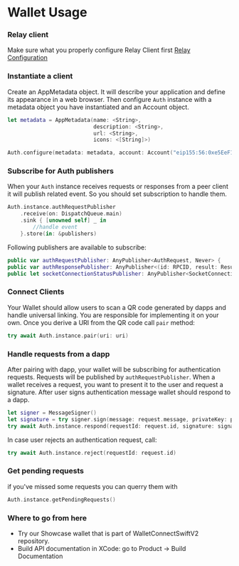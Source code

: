 # Wallet Usage

### Relay client

Make sure what you properly configure Relay Client first [Relay Configuration](../relay/usage#relay-client-configuration)

### Instantiate a client

Create an AppMetadata object. It will describe your application and define its appearance in a web browser.
Then configure `Auth` instance with a metadata object you have instantiated and an Account object.

```swift
let metadata = AppMetadata(name: <String>,
                           description: <String>,
                           url: <String>,
                           icons: <[String]>)

Auth.configure(metadata: metadata, account: Account("eip155:56:0xe5EeF1368781911d265fDB6946613dA61915a501")!)
```

### Subscribe for Auth publishers
When your `Auth` instance receives requests or responses from a peer client it will publish related event. So you should set subscription to handle them.

```swift
Auth.instance.authRequestPublisher
    .receive(on: DispatchQueue.main)
    .sink { [unowned self] _ in
        //handle event
    }.store(in: &publishers)
```
Following publishers are available to subscribe:

```swift
public var authRequestPublisher: AnyPublisher<AuthRequest, Never> {
public var authResponsePublisher: AnyPublisher<(id: RPCID, result: Result<Cacao, AuthError>), Never> {
public let socketConnectionStatusPublisher: AnyPublisher<SocketConnectionStatus, Never>

```

### Connect Clients

Your Wallet should allow users to scan a QR code generated by dapps and handle universal linking. You are responsible for implementing it on your own.
Once you derive a URI from the QR code call `pair` method:

```swift
try await Auth.instance.pair(uri: uri)
```

### Handle requests from a dapp

After pairing with dapp, your wallet will be subscribing for authentication requests. Requests will be published by `authRequestPublisher`. When a wallet receives a request, you want to present it to the user and request a signature. After user signs authentication message wallet should respond to a dapp.

```swift
let signer = MessageSigner()
let signature = try signer.sign(message: request.message, privateKey: privateKey)
try await Auth.instance.respond(requestId: request.id, signature: signature)
```

In case user rejects an authentication request, call:
```swift
try await Auth.instance.reject(requestId: request.id)
```

### Get pending requests

if you've missed some requests you can querry them with
```swift 
Auth.instance.getPendingRequests()
```


### Where to go from here
- Try our Showcase wallet that is part of WalletConnectSwiftV2 repository.
- Build API documentation in XCode: go to Product -> Build Documentation

